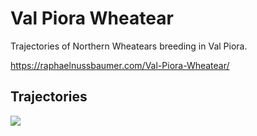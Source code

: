 # Val Piora Wheatear
Trajectories of Northern Wheatears breeding in Val Piora.

https://raphaelnussbaumer.com/Val-Piora-Wheatear/

## Trajectories
![](https://github.com/Rafnuss/Val-Piora-Wheatear/blob/b2f6c2694d42923ef76b904e81ac3d647b0a67e5/reports/figure_print/movevis.gif)
